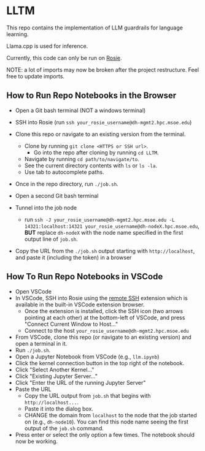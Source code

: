 LLTM
===

This repo contains the implementation of LLM guardrails for language learning.

Llama.cpp is used for inference.

Currently, this code can only be run on [Rosie](https://msoe.dev/).

NOTE: a lot of imports may now be broken after the project restructure. Feel free to update imports.

## How to Run Repo Notebooks in the Browser

- Open a Git bash terminal (NOT a windows terminal)
- SSH into Rosie (run `ssh your_rosie_username@dh-mgmt2.hpc.msoe.edu`)
- Clone this repo or navigate to an existing version from the terminal.
  - Clone by running `git clone <HTTPS or SSH url>`.
    - Go into the repo after cloning by running `cd LLTM`.
  - Navigate by running `cd path/to/navigate/to`.
  - See the current directory contents with `ls` or `ls -la`.
  - Use tab to autocomplete paths.
- Once in the repo directory, run `./job.sh`.

- Open a second Git bash terminal
- Tunnel into the job node
  - run `ssh -J your_rosie_username@dh-mgmt2.hpc.msoe.edu -L 14321:localhost:14321 your_rosie_username@dh-nodeX.hpc.msoe.edu`, **BUT** replace `dh-nodeX` with the node name specified in the first output line of `job.sh`.
- Copy the URL from the `./job.sh` output starting with `http://localhost`, and paste it (including the token) in a browser

## How To Run Repo Notebooks in VSCode

- Open VSCode
- In VSCode, SSH into Rosie using the [remote SSH](https://marketplace.visualstudio.com/items?itemName=ms-vscode-remote.remote-ssh) extension which is available in the built-in VSCode extension browser.
    - Once the extension is installed, click the SSH icon (two arrows pointing at each other) at the bottom-left of VSCode, and press "Connect Current Window to Host..."
    - Connect to the host `your_rosie_username@dh-mgmt2.hpc.msoe.edu`
- From VSCode, clone this repo (or navigate to an existing version) and open a terminal in it.
- Run `./job.sh`.
- Open a Jupyter Notebook from VSCode (e.g., `llm.ipynb`)
- Click the kernel connection button in the top right of the notebook.
- Click "Select Another Kernel..."
- Click "Existing Jupyter Server..."
- Click "Enter the URL of the running Jupyter Server"
- Paste the URL
    - Copy the URL output from `job.sh` that begins with `http://localhost...`.
    - Paste it into the dialog box.
    - CHANGE the domain from `localhost` to the node that the job started on (e.g., `dh-node10`). You can find this node name seeing the first output of the `job.sh` command.
- Press enter or select the only option a few times. The notebook should now be working.